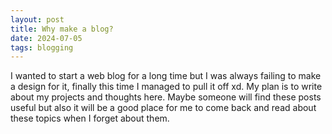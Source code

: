 ```yaml
---
layout: post
title: Why make a blog?
date: 2024-07-05
tags: blogging
---
```


I wanted to start a web blog for a long time but I was always failing to make a design for it,
finally this time I managed to pull it off xd. My plan is to write about my projects and thoughts here.
Maybe someone will find these posts useful but also it will be a good place for me to come back and
read about these topics when I forget about them.
